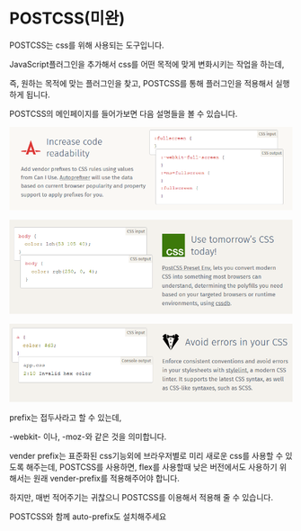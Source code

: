 # POSTCSS\(미완\)

POSTCSS는 css를 위해 사용되는 도구입니다. 

JavaScript플러그인을 추가해서 css를 어떤 목적에 맞게 변화시키는 작업을 하는데, 

즉, 원하는 목적에 맞는 플러그인을 찾고, POSTCSS를 통해 플러그인을 적용해서 실행하게 됩니다. 

POSTCSS의 메인페이지를 들어가보면 다음 설명들을 볼 수 있습니다. 

![prefixer&#xB97C; &#xC790;&#xB3D9;&#xC73C;&#xB85C; &#xBD99;&#xC5EC;&#xC90D;&#xB2C8;&#xB2E4;. ](.gitbook/assets/image%20%2810%29.png)

![CSS db&#xB97C; &#xC774;&#xC6A9;&#xD574;&#xC11C; &#xD655;&#xC7A5;&#xC744; &#xD574;&#xC90D;&#xB2C8;&#xB2E4;. ](.gitbook/assets/image%20%2829%29.png)

![stylelint&#xB97C; &#xC774;&#xC6A9;&#xD574; &#xC5D0;&#xB7EC;&#xB97C; &#xD655;&#xC778;&#xD560; &#xC218; &#xC788;&#xC2B5;&#xB2C8;&#xB2E4;. ](.gitbook/assets/image%20%2820%29.png)

prefix는 접두사라고 할 수 있는데, 

-webkit- 이나, -moz-와 같은 것을 의미합니다. 

vender prefix는 표준화된 css기능외에 브라우저별로 미리 새로운 css를 사용할 수 있도록 해주는데, POSTCSS를 사용하면, flex를 사용할때 낮은 버전에서도 사용하기 위해서는 원래 vender-prefix를 적용해주어야 합니다. 

하지만, 매번 적어주기는 귀찮으니 POSTCSS를 이용해서 적용해 줄 수 있습니다. 

POSTCSS와 함께 auto-prefix도 설치해주세요



